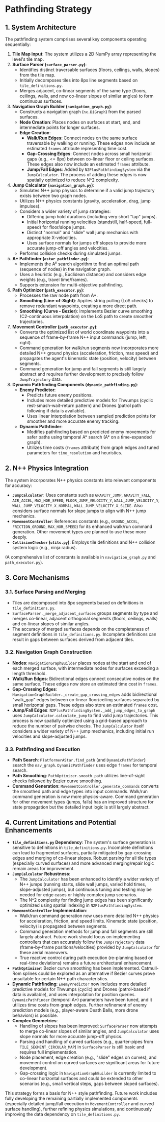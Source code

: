 # Pathfinding Strategy

## 1. System Architecture

The pathfinding system comprises several key components operating sequentially:

1.  **Tile Map Input**: The system utilizes a 2D NumPy array representing the level\'s tile map.
2.  **Surface Parser (`surface_parser.py`)**:
    *   Identifies distinct traversable surfaces (floors, ceilings, walls, slopes) from the tile map.
    *   Initially decomposes tiles into 8px line segments based on `tile_definitions.py`.
    *   Merges adjacent, co-linear segments of the same type (floors, ceilings, walls, and now co-linear slopes of similar angles) to form continuous surfaces.
3.  **Navigation Graph Builder (`navigation_graph.py`)**:
    *   Constructs a navigation graph (`nx.DiGraph`) from the parsed surfaces.
    *   **Node Creation**: Places nodes on surfaces at start, end, and intermediate points for longer surfaces.
    *   **Edge Creation**:
        *   **Walk/Run Edges**: Connect nodes on the same surface traversable by walking or running. These edges now include an estimated `frames` attribute representing time cost.
        *   **Gap-Crossing Edges**: Connect nodes across small horizontal gaps (e.g., <= 8px) between co-linear floor or ceiling surfaces. These edges also now include an estimated `frames` attribute.
        *   **Jump/Fall Edges**: Added by `N2PlusPathfindingSystem` via the `JumpCalculator`. The process of adding these edges is now spatially optimized to reduce N^2 complexity.
4.  **Jump Calculator (`navigation_graph.py`)**:
    *   Simulates N++ jump physics to determine if a valid jump trajectory exists between two graph nodes.
    *   Utilizes N++ physics constants (gravity, acceleration, drag, jump impulses).
    *   Considers a wider variety of jump strategies:
        *   Differing jump hold durations (including very short "tap" jumps).
        *   Initial horizontal running velocities (standstill, half-speed, full-speed) for floor/slope jumps.
        *   Distinct "normal" and "slide" wall jump mechanics with appropriate X-velocities.
        *   Uses surface normals for jumps off slopes to provide more accurate jump-off angles and velocities.
    *   Performs collision checks during simulated jumps.
5.  **A\* Pathfinder (`astar_pathfinder.py`)**:
    *   Implements the A\* search algorithm to find an optimal path (sequence of nodes) in the navigation graph.
    *   Uses a heuristic (e.g., Euclidean distance) and considers edge weights (e.g., travel time/frames).
    *   Supports extension for multi-objective pathfinding.
6.  **Path Optimizer (`path_executor.py`)**:
    *   Processes the raw node path from A\*.
    *   **Smoothing (Line-of-Sight)**: Applies string pulling (LoS checks) to remove redundant waypoints, creating a more direct path.
    *   **Smoothing (Curve - Bezier)**: Implements Bezier curve smoothing (C2-continuous interpolation) on the LoS path to create smoother trajectories.
7.  **Movement Controller (`path_executor.py`)**:
    *   Converts the optimized list of world coordinate waypoints into a sequence of frame-by-frame N++ input commands (jump, left, right).
    *   Command generation for walk/run segments now incorporates more detailed N++ ground physics (acceleration, friction, max speed) and propagates the agent's kinematic state (position, velocity) between segments.
    *   Command generation for jump and fall segments is still largely abstract and requires further development to precisely follow `JumpTrajectory` data.
8.  **Dynamic Pathfinding Components (`dynamic_pathfinding.py`)**:
    *   **Enemy Predictor**:
        *   Predicts future enemy positions.
        *   Includes more detailed predictive models for Thwumps (cyclic rest-smash-wait-return pattern) and Drones (patrol path following if data is available).
        *   Uses linear interpolation between sampled prediction points for smoother and more accurate enemy tracking.
    *   **Dynamic Pathfinder**:
        *   Modifies pathfinding based on predicted enemy movements for safer paths using temporal A\* search (A\* on a time-expanded graph).
        *   Utilizes time costs (`frames` attribute) from graph edges and tuned parameters for `time_resolution` and heuristics.

## 2. N++ Physics Integration

The system incorporates N++ physics constants into relevant components for accuracy:

*   **`JumpCalculator`**: Uses constants such as `GRAVITY_JUMP`, `GRAVITY_FALL`, `AIR_ACCEL`, `MAX_HOR_SPEED`, `FLOOR_JUMP_VELOCITY_Y`, `WALL_JUMP_VELOCITY_Y`, `WALL_JUMP_VELOCITY_X_NORMAL`, `WALL_JUMP_VELOCITY_X_SLIDE`. Also considers surface normals for slope jumps to align with N++ jump mechanics.
*   **`MovementController`**: References constants (e.g., `GROUND_ACCEL`, `FRICTION_GROUND`, `MAX_HOR_SPEED`) for its enhanced walk/run command generation. Other movement types are planned to use these more deeply.
*   **`CollisionChecker` (`utils.py`)**: Employs tile definitions and N++ collision system logic (e.g., ninja radius).

(A comprehensive list of constants is available in `navigation_graph.py` and `path_executor.py`).

## 3. Core Mechanisms

### 3.1. Surface Parsing and Merging

*   Tiles are decomposed into 8px segments based on definitions in `tile_definitions.py`.
*   `SurfaceParser._merge_adjacent_surfaces` groups segments by type and merges co-linear, adjacent orthogonal segments (floors, ceilings, walls) and co-linear slopes of similar angles.
*   The accuracy of merged surfaces depends on the completeness of segment definitions in `tile_definitions.py`. Incomplete definitions can result in gaps between surfaces derived from adjacent tiles.

### 3.2. Navigation Graph Construction

*   **Nodes**: `NavigationGraphBuilder` places nodes at the start and end of each merged surface, with intermediate nodes for surfaces exceeding a length threshold.
*   **Walk/Run Edges**: Bidirectional edges connect consecutive nodes on the same surface. These edges now store an estimated time cost in `frames`.
*   **Gap-Crossing Edges**: `NavigationGraphBuilder._create_gap_crossing_edges` adds bidirectional "walk_gap" edges between co-linear floor/ceiling surfaces separated by small horizontal gaps. These edges also store an estimated `frames` cost.
*   **Jump/Fall Edges**: `N2PlusPathfindingSystem._add_jump_edges_to_graph` uses `JumpCalculator.calculate_jump` to find valid jump trajectories. This process is now spatially optimized using a grid-based approach to reduce the number of pairwise checks. The `JumpCalculator` itself considers a wider variety of N++ jump mechanics, including initial run velocities and slope-adjusted jumps.

### 3.3. Pathfinding and Execution

*   **Path Search**: `PlatformerAStar.find_path` (and `DynamicPathfinder`) search the `nav_graph`. `DynamicPathfinder` uses edge `frames` for temporal search.
*   **Path Smoothing**: `PathOptimizer.smooth_path` utilizes line-of-sight checks followed by Bezier curve smoothing.
*   **Command Generation**: `MovementController.generate_commands` converts the smoothed path and edge types into input commands. Walk/run command generation is now more physics-aware. Command generation for other movement types (jumps, falls) has an improved structure for state propagation but the detailed input logic is still largely abstract.

## 4. Current Limitations and Potential Enhancements

*   **`tile_definitions.py` Dependency**: The system's surface generation is sensitive to definitions in `tile_definitions.py`. Incomplete definitions can lead to fragmented surfaces, partially mitigated by gap-crossing edges and merging of co-linear slopes. Robust parsing for all tile types (especially curved surfaces) and more advanced merging/repair logic remain areas for improvement.
*   **`JumpCalculator` Robustness**:
    *   The `JumpCalculator` has been enhanced to identify a wider variety of N++ jumps (running starts, slide wall jumps, varied hold times, slope-adjusted jumps), but continuous tuning and testing may be needed for edge cases or highly complex jump scenarios.
    *   The N^2 complexity for finding jump edges has been significantly optimized using spatial indexing in `N2PlusPathfindingSystem`.
*   **`MovementController` Implementation**:
    *   Walk/run command generation now uses more detailed N++ physics for acceleration, friction, and speed limits. Kinematic state (position, velocity) is propagated between segments.
    *   Command generation methods for jump and fall segments are still largely abstract. Future work should focus on implementing controllers that can accurately follow the `JumpTrajectory` data (frame-by-frame positions/velocities) provided by `JumpCalculator` for these aerial maneuvers.
    *   True reactive control during path execution (re-planning based on real-time deviations) remains a future architectural enhancement.
*   **`PathOptimizer`**: Bezier curve smoothing has been implemented. Catmull-Rom splines could be explored as an alternative if Bezier curves prove unsuitable for certain N++ path characteristics.
*   **Dynamic Pathfinding**: `EnemyPredictor` now includes more detailed predictive models for Thwumps (cyclic) and Drones (patrol-based if data is available), and uses interpolation for position queries. `DynamicPathfinder` (temporal A\*) parameters have been tuned, and it utilizes time costs from graph edges. Further refinement of enemy prediction models (e.g., player-aware Death Balls, more drone behaviors) is possible.
*   **Complex Geometries**:
    *   Handling of slopes has been improved: `SurfaceParser` now attempts to merge co-linear slopes of similar angles, and `JumpCalculator` uses slope normals for more accurate jump-off physics.
    *   Parsing and handling of curved surfaces (e.g., quarter-pipes from `TILE_SEGMENT_CIRCULAR_MAP`) in `SurfaceParser` is still basic and requires full implementation.
    *   Node placement, edge creation (e.g., "slide" edges on curves), and movement control on curved surfaces are significant areas for future development.
    *   Gap-crossing logic in `NavigationGraphBuilder` is currently limited to co-linear horizontal surfaces and could be extended to other scenarios (e.g., small vertical steps, gaps between sloped surfaces).

This strategy forms a basis for N++ style pathfinding. Future work includes fully developing the remaining partially implemented components (especially detailed jump/fall execution in `MovementController` and curved surface handling), further refining physics simulations, and continuously improving the data dependency on `tile_definitions.py`.

